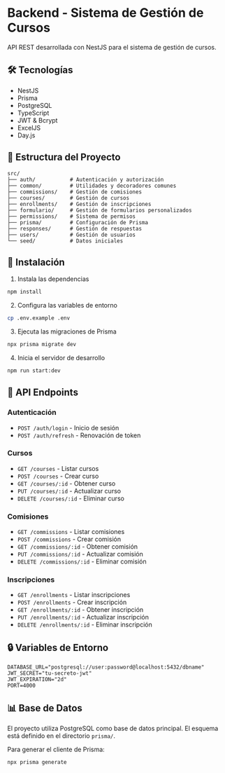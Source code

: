 # Backend - Sistema de Gestión de Cursos

API REST desarrollada con NestJS para el sistema de gestión de cursos.

## 🛠️ Tecnologías

- NestJS
- Prisma
- PostgreSQL
- TypeScript
- JWT & Bcrypt
- ExcelJS
- Day.js

## 📁 Estructura del Proyecto

```
src/
├── auth/           # Autenticación y autorización
├── common/         # Utilidades y decoradores comunes
├── commissions/    # Gestión de comisiones
├── courses/        # Gestión de cursos
├── enrollments/    # Gestión de inscripciones
├── formulario/     # Gestión de formularios personalizados
├── permissions/    # Sistema de permisos
├── prisma/         # Configuración de Prisma
├── responses/      # Gestión de respuestas
├── users/          # Gestión de usuarios
└── seed/           # Datos iniciales
```

## 🚀 Instalación

1. Instala las dependencias
```bash
npm install
```

2. Configura las variables de entorno
```bash
cp .env.example .env
```

3. Ejecuta las migraciones de Prisma
```bash
npx prisma migrate dev
```

4. Inicia el servidor de desarrollo
```bash
npm run start:dev
```

## 📝 API Endpoints

### Autenticación
- `POST /auth/login` - Inicio de sesión
- `POST /auth/refresh` - Renovación de token

### Cursos
- `GET /courses` - Listar cursos
- `POST /courses` - Crear curso
- `GET /courses/:id` - Obtener curso
- `PUT /courses/:id` - Actualizar curso
- `DELETE /courses/:id` - Eliminar curso

### Comisiones
- `GET /commissions` - Listar comisiones
- `POST /commissions` - Crear comisión
- `GET /commissions/:id` - Obtener comisión
- `PUT /commissions/:id` - Actualizar comisión
- `DELETE /commissions/:id` - Eliminar comisión

### Inscripciones
- `GET /enrollments` - Listar inscripciones
- `POST /enrollments` - Crear inscripción
- `GET /enrollments/:id` - Obtener inscripción
- `PUT /enrollments/:id` - Actualizar inscripción
- `DELETE /enrollments/:id` - Eliminar inscripción

## 🔒 Variables de Entorno

```env
DATABASE_URL="postgresql://user:password@localhost:5432/dbname"
JWT_SECRET="tu-secreto-jwt"
JWT_EXPIRATION="2d"
PORT=4000
```

## 📊 Base de Datos

El proyecto utiliza PostgreSQL como base de datos principal. El esquema está definido en el directorio `prisma/`.

Para generar el cliente de Prisma:
```bash
npx prisma generate
```